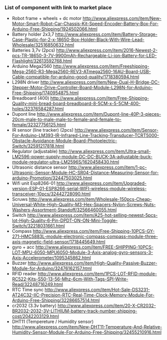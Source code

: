 ### List of component with link to market place    
- Robot frame + wheels + dc motor	http://www.aliexpress.com/item/New-Motor-Smart-Robot-Car-Chassis-Kit-Speed-Encoder-Battery-Box-For-Arduino-Free-Shipping/1924502066.html   
- Battery holder 2x3,7	http://www.aliexpress.com/item/Battery-Storage-Case-Plastic-for-2-x-18650-Box-Holder-Black-With-Wire-Lead-Wholesale/32516850632.html    
- Batteries 3,7v (2pcs)	http://www.aliexpress.com/item/2016-Newest-2-pcs-TR-18650-3-7V-9900mAh-Rechargeable-Li-ion-Battery-for-LED-Flashlight/32613592768.html  
- Arduino Mega2560	http://www.aliexpress.com/item/Freeshipping-Mega-2560-R3-Mega2560-REV3-ATmega2560-16AU-Board-USB-Cable-compatible-for-arduino-good-quality/1718380594.html    
- L298N driver	http://www.aliexpress.com/item/New-Dual-H-Bridge-DC-Stepper-Motor-Drive-Controller-Board-Module-L298N-for-Arduino-Free-Shipping/1740954875.html    
- Breadboard (400)	http://www.aliexpress.com/item/Free-Shipping-Quality-mini-bread-board-breadboard-8-5CM-x-5-5CM-400-holes/32376584287.html    
- Dupont line	http://www.aliexpress.com/item/Dupont-line-40P-3-pieces-20cm-male-to-male-male-to-female-and-female-to-female/32327756125.html    
- IR sensor (line tracker) (2pcs)	http://www.aliexpress.com/item/Sensor-For-Arduino-LM393-IR-Infrared-Line-Tracking-Transducer-TCRT5000-Obstacle-Avoidance-Module-Board-Photoelectric-Switch/32591217818.html    
- Regulator (adjustable)	http://www.aliexpress.com/item/Ultra-small-LM2596-power-supply-module-DC-DC-BUCK-3A-adjustable-buck-module-regulator-ultra-LM2596S/1620458430.html    
- Ultrasonic distance sensor	http://www.aliexpress.com/item/1-pc-Ultrasonic-Sensor-Module-HC-SR04-Distance-Measuring-Sensor-for-arduino-Promotion/32447503025.html     
- Wifi unit Esp8266-01	http://www.aliexpress.com/item/Upgraded-version-ESP-01-ESP8266-serial-WIFI-wireless-module-wireless-transceiver-10pcs/32442728090.html     
- Scruws	http://www.aliexpress.com/item/Wholesale-150pcs-Cheap-Universal-White-High-Quality-M3-Hex-Spacers-Nylon-Screws-Nuts-Washers-Assortment-Standoff/32566460055.html     
- Switch	http://www.aliexpress.com/item/A25-hot-selling-newest-5pcs-lot-High-Quality-6-Pin-DPDT-ON-ON-Mini-Toggle-Switch/32218031661.html     
- Compass	http://www.aliexpress.com/item/Free-Shipping-10PCS-GY-271-HMC5883L-module-electronic-compass-compass-module-three-axis-magnetic-field-sensor/1718445649.html     
- gyro + acc	http://www.aliexpress.com/item/FREE-SHIPPING-10PCS-LOT-MPU-6050-MPU6050-Module-3-Axis-analog-gyro-sensors-3-Axis-Accelerometer/1095345862.html     
- Buzzer	http://www.aliexpress.com/item/High-Quality-Passive-Buzzer-Module-for-Arduino/32476162157.html    
- RFID reader	http://www.aliexpress.com/item/1PCS-LOT-RFID-module-RC522-Kits-S50-13-56-Mhz-6cm-With-Tags-SPI-Write-Read/32248716249.html    
- RTC Time sync	http://www.aliexpress.com/item/Hot-Sale-DS3231-AT24C32-IIC-Precision-RTC-Real-Time-Clock-Memory-Module-For-Arduino-Free-Shipping/32286657514.html    
- cr2032 (3.3v battery)	http://www.aliexpress.com/item/20-X-CR2032-BR2032-2032-3V-LITHIUM-battery-track-number-shipping-cost/2042203129.html     
- DHT11 (Tempereture / Humidity sensor)	http://www.aliexpress.com/item/New-DHT11-Temperature-And-Relative-Humidity-Sensor-Module-For-Arduino-Free-Shipping/32455210916.html     
